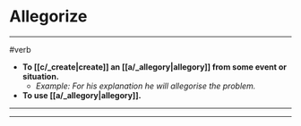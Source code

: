 # Allegorize
---
#verb
- **To [[c/_create|create]] an [[a/_allegory|allegory]] from some event or situation.**
	- _Example: For his explanation he will allegorise the problem._
- **To use [[a/_allegory|allegory]].**
---
---
